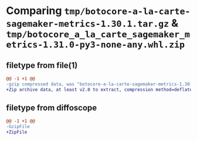 # Comparing `tmp/botocore-a-la-carte-sagemaker-metrics-1.30.1.tar.gz` & `tmp/botocore_a_la_carte_sagemaker_metrics-1.31.0-py3-none-any.whl.zip`

## filetype from file(1)

```diff
@@ -1 +1 @@
-gzip compressed data, was "botocore-a-la-carte-sagemaker-metrics-1.30.1.tar", last modified: Thu Jul  6 01:45:30 2023, max compression
+Zip archive data, at least v2.0 to extract, compression method=deflate
```

## filetype from diffoscope

```diff
@@ -1 +1 @@
-GzipFile
+ZipFile
```

